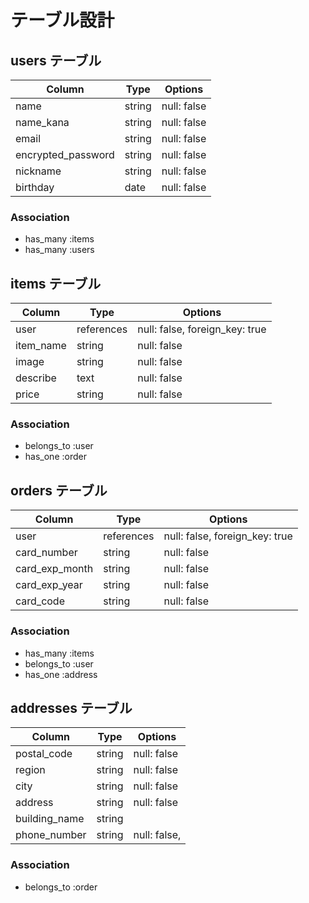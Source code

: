 # テーブル設計

## users テーブル

| Column             | Type   | Options     |
| ------------------ | ------ | ----------- |
| name               | string | null: false |
| name_kana          | string | null: false |
| email              | string | null: false |
| encrypted_password | string | null: false |
| nickname           | string | null: false |
| birthday           | date   | null: false |

### Association

- has_many :items
- has_many :users

## items テーブル

| Column             | Type       | Options                        |
| ------------------ | ---------- | ------------------------------ |
| user               | references | null: false, foreign_key: true |
| item_name          | string     | null: false                    |
| image              | string     | null: false                    |
| describe           | text       | null: false                    |
| price              | string     | null: false                    |

### Association

- belongs_to :user
- has_one    :order

## orders テーブル

| Column             | Type       | Options                        |
| ------------------ | ---------- | ------------------------------ |
| user               | references | null: false, foreign_key: true |
| card_number        | string     | null: false                    |
| card_exp_month     | string     | null: false                    |
| card_exp_year      | string     | null: false                    |
| card_code          | string     | null: false                    |

### Association

- has_many   :items
- belongs_to :user
- has_one    :address

## addresses テーブル

| Column        | Type       | Options                        |
| ------------- | ---------- | ------------------------------ |
| postal_code   | string     | null: false                    |
| region        | string     | null: false                    |
| city          | string     | null: false                    |
| address       | string     | null: false                    |
| building_name | string     |                                |
| phone_number  | string     | null: false,                   |

### Association

- belongs_to :order
 